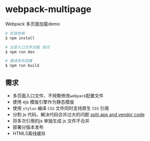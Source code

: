 # webpack-multipage

Webpack 多页面加载demo

```bash
# 安装依赖
$ npm install

# 全部入口文件加载 调试
$ npm run dev

# 编译发布部署
$ npm run build
```

## 需求

- 多页面入口文件、不频繁修改`webpack`配置文件
- 使用 ejs 模版引擎作为静态模版
- 使用 `stylus` 编译 `CSS` 文件同时支持原生 `CSS` 引用
- 分割 js 代码，解决代码合并过大的问题 [split app and vendor code](http://webpack.github.io/docs/code-splitting.html#split-app-and-vendor-code)
- 将多次引用的js 单独生成 js 文件不合并
- 部署分版本发布
- HTML5离线缓存
